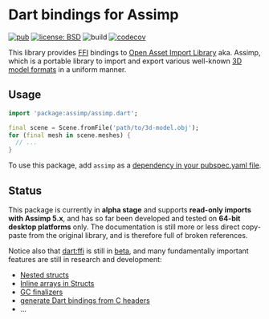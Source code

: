 # Dart bindings for Assimp

[![pub](https://img.shields.io/pub/v/dart_assimp.svg)](https://pub.dev/packages/dart_assimp)
[![license: BSD](https://img.shields.io/badge/license-BSD-yellow.svg)](https://opensource.org/licenses/BSD-3-Clause)
![build](https://github.com/jpnurmi/dart_assimp/workflows/Build/badge.svg)
[![codecov](https://codecov.io/gh/jpnurmi/dart_assimp/branch/master/graph/badge.svg)](https://codecov.io/gh/jpnurmi/dart_assimp)

This library provides [FFI](https://dart.dev/guides/libraries/c-interop) bindings to
[Open Asset Import Library](http://assimp.org/) aka. Assimp, which is a portable library to import
and export various well-known [3D model formats](https://github.com/assimp/assimp/blob/master/Readme.md#supported-file-formats)
in a uniform manner.

## Usage

```dart
import 'package:assimp/assimp.dart';

final scene = Scene.fromFile('path/to/3d-model.obj');
for (final mesh in scene.meshes) {
  // ...
}
```

To use this package, add `assimp` as a [dependency in your pubspec.yaml file](https://flutter.io/platform-plugins/).

## Status

This package is currently in **alpha stage** and supports **read-only imports with Assimp 5.x**,
and has so far been developed and tested on **64-bit desktop platforms** only. The documentation
is still more or less direct copy-paste from the original library, and is therefore full of broken
references.

Notice also that [dart:ffi](https://dart.dev/guides/libraries/c-interop) is still in
[beta](https://github.com/dart-lang/sdk/issues/34452), and many fundamentally important features
are still in research and development:
- [Nested structs](https://github.com/dart-lang/sdk/issues/37271)
- [Inline arrays in Structs](https://github.com/dart-lang/sdk/issues/35763)
- [GC finalizers](https://github.com/dart-lang/sdk/issues/35770)
- [generate Dart bindings from C headers](https://github.com/dart-lang/sdk/issues/35843)
- ...
